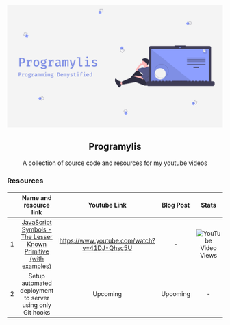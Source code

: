![Channel Art](./assets/yt-channel-art.png)

<div style="text-align:center"><h2>Programylis</h2>
A collection of source code and resources for my youtube videos
</div>

### Resources

|     |                                               Name and resource link                                                |                Youtube Link                 | Blog Post |                                            Stats                                             |
| :-: | :-----------------------------------------------------------------------------------------------------------------: | :-----------------------------------------: | :-------: | :------------------------------------------------------------------------------------------: |
|  1  | [JavaScript Symbols - The Lesser Known Primitive (with examples)](https://github.com/bhumijgupta/Exploring-Symbols) | https://www.youtube.com/watch?v=41DJ-Qhsc5U |     -     | ![YouTube Video Views](https://img.shields.io/youtube/views/41DJ-Qhsc5U?style=for-the-badge) |
|  2  |                              Setup automated deployment to server using only Git hooks                              |                  Upcoming                   | Upcoming  |                                              -                                               |  |
